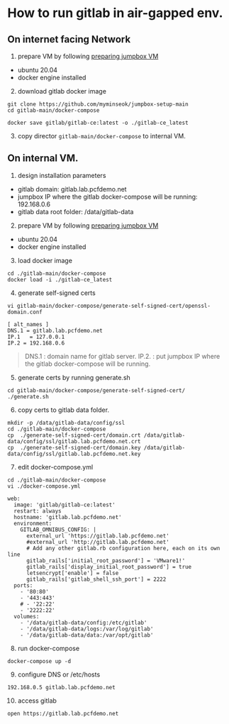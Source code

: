 # How to run gitlab in air-gapped env.

## On internet facing Network

1. prepare VM by following [preparing jumpbox VM](https://github.com/myminseok/jumpbox-setup-main/blob/main/offline/jumpbox.md)
- ubuntu 20.04
- docker engine installed

2. download gitlab docker image
```
git clone https://github.com/myminseok/jumpbox-setup-main
cd gitlab-main/docker-compose

docker save gitlab/gitlab-ce:latest -o ./gitlab-ce_latest
```
3. copy director `gitlab-main/docker-compose` to internal VM.

## On internal VM.
1. design installation parameters
- gitlab domain: gitlab.lab.pcfdemo.net
- jumpbox IP where the gitlab docker-compose will be running: 192.168.0.6 
- gitlab data root folder: /data/gitlab-data
 
2. prepare VM by following [preparing jumpbox VM](https://github.com/myminseok/jumpbox-setup-main/blob/main/offline/jumpbox.md)
- ubuntu 20.04
- docker engine installed

3. load docker image
```
cd ./gitlab-main/docker-compose
docker load -i ./gitlab-ce_latest
```
4. generate self-signed certs
```
vi gitlab-main/docker-compose/generate-self-signed-cert/openssl-domain.conf

[ alt_names ]
DNS.1 = gitlab.lab.pcfdemo.net
IP.1   = 127.0.0.1
IP.2 = 192.168.0.6
```
> DNS.1 : domain name for gitlab server.
> IP.2. : put jumpbox IP where the gitlab docker-compose will be running.

5. generate certs by running generate.sh
```
cd gitlab-main/docker-compose/generate-self-signed-cert/
./generate.sh
```
6. copy certs to gitlab data folder.
```
mkdir -p /data/gitlab-data/config/ssl
cd ./gitlab-main/docker-compose
cp  ./generate-self-signed-cert/domain.crt /data/gitlab-data/config/ssl/gitlab.lab.pcfdemo.net.crt
cp  ./generate-self-signed-cert/domain.key /data/gitlab-data/config/ssl/gitlab.lab.pcfdemo.net.key
```

7. edit docker-compose.yml
```
cd ./gitlab-main/docker-compose
vi ./docker-compose.yml

web:
  image: 'gitlab/gitlab-ce:latest'
  restart: always
  hostname: 'gitlab.lab.pcfdemo.net'
  environment:
    GITLAB_OMNIBUS_CONFIG: |
      external_url 'https://gitlab.lab.pcfdemo.net'
      #external_url 'http://gitlab.lab.pcfdemo.net'
      # Add any other gitlab.rb configuration here, each on its own line
      gitlab_rails['initial_root_password'] = 'VMware1!'
      gitlab_rails['display_initial_root_password'] = true
      letsencrypt['enable'] = false
      gitlab_rails['gitlab_shell_ssh_port'] = 2222
  ports:
    - '80:80'
    - '443:443'
    # - '22:22'
    - '2222:22'
  volumes:
    - '/data/gitlab-data/config:/etc/gitlab'
    - '/data/gitlab-data/logs:/var/log/gitlab'
    - '/data/gitlab-data/data:/var/opt/gitlab'
  ```
  
8. run docker-compose
```
docker-compose up -d
```
9. configure DNS or /etc/hosts
```
192.168.0.5 gitlab.lab.pcfdemo.net
```
10. access gitlab
```
open https://gitlab.lab.pcfdemo.net
```
  
